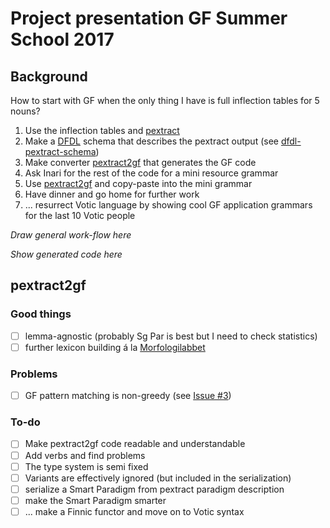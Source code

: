 # Project presentation GF Summer School 2017

## Background

How to start with GF when the only thing I have is full inflection tables for 5 nouns?

1. Use the inflection tables and [pextract](https://github.com/marfors/paradigmextract)
2. Make a [DFDL](http://dfdlschemas.github.io/) schema that describes the pextract output (see [dfdl-pextract-schema](https://github.com/keeleleek/dfdl-pextract-schema))
3. Make converter [pextract2gf](https://github.com/keeleleek/pextract2gf) that generates the GF code
4. Ask Inari for the rest of the code for a mini resource grammar
5. Use [pextract2gf](https://github.com/keeleleek/pextract2gf) and copy-paste into the mini grammar
6. Have dinner and go home for further work
7. ... resurrect Votic language by showing cool GF application grammars for the last 10 Votic people

_Draw general work-flow here_

_Show generated code here_

## pextract2gf

### Good things

- [ ] lemma-agnostic (probably Sg Par is best but I need to check statistics)
- [ ] further lexicon building á la [Morfologilabbet](https://spraakbanken.gu.se/karp/morfologilabbet)

### Problems

- [ ] GF pattern matching is non-greedy (see [Issue #3](https://github.com/keeleleek/GF-Votic/issues/3))

### To-do

- [ ] Make pextract2gf code readable and understandable
- [ ] Add verbs and find problems
- [ ] The type system is semi fixed
- [ ] Variants are effectively ignored (but included in the serialization)
- [ ] serialize a Smart Paradigm from pextract paradigm description
- [ ] make the Smart Paradigm smarter
- [ ] ... make a Finnic functor and move on to Votic syntax
